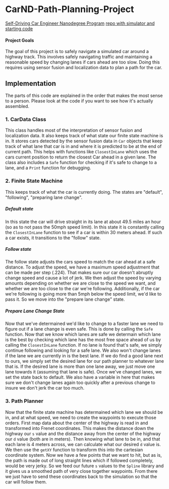 # CarND-Path-Planning-Project
[Self-Driving Car Engineer Nanodegree Program](https://www.udacity.com/course/self-driving-car-engineer-nanodegree--nd013)
[repo with simulator and starting code](https://github.com/udacity/CarND-Path-Planning-Project)

#### Project Goals
The goal of this project is to safely navigate a simulated car around a highway track. This involves safely navigating traffic and maintaining a reasonable speed by changing lanes if cars ahead are too slow. Doing this requires using sensor fusion and localization data to plan a path for the car.


## Implementation
The parts of this code are explained in the order that makes the most sense to a person. Please look at the code if you want to see how it's actually assembled.


### 1. CarData Class
This class handles most of the interpretation of sensor fusion and localization data. It also keeps track of what state our finite state machine is in. It stores cars detected by the sensor fusion data in `Car` objects that keep track of what lane that car is in and where it is predicted to be at the end of current path. This helps with functions like `ClosestInLane` which uses the cars current position to return the closest Car ahead in a given lane. The class also includes a `Safe` function for checking if it's safe to change to a lane, and a `Print` function for debugging.


### 2. Finite State Machine
This keeps track of what the car is currently doing. The states are "default", "following", "preparing lane change". 


##### Default state
In this state the car will drive straight in its lane at about 49.5 miles an hour (so as to not pass the 50mph speed limit). In this state it is constantly calling the `ClosestInLane` function to see if a car is within 30 meters ahead. If such a car exists, it transitions to the "follow" state.


##### Follow state
The follow state adjusts the cars speed to match the car ahead at a safe distance. To adjust the speed, we have a maximum speed adjustment that can be made per step (.224). That makes sure our car doesn't abruptly change speed and cause a lot of jerk. We then adjust the speed by varying amounts depending on whether we are close to the speed we want, and whether we are too close to the car we're following. Additionally, if the car we're following is going more than 5mph below the speed limit, we'd like to pass it. So we move into the "prepare lane change" state.


##### Prepare Lane Change State
Now that we've determained we'd like to change to a faster lane we need to figure out if a lane change is even safe. This is done by calling the `Safe` function. Now that we know which lanes are safe we determain which lane is the best by checking which lane has the most free space ahead of us by calling the `ClosestInLane` function. If no lane is found that's safe, we simply continue following and looking for a safe lane. We also won't change lanes if the lane we are currently in is the best lane. If we do find a good lane next to ours, we simply set the desired lane for our path planner to whatever lane that is. If the desired lane is more than one lane away, we just move one lane towards it (assuming that lane is safe). Once we've changed lanes, we set the state back to default. We also have a variable in here that makes sure we don't change lanes again too quickly after a previous change to insure we don't jerk the car too much.


### 3. Path Planner
Now that the finite state machine has determained which lane we should be in, and at what speed, we need to create the waypoints to execute those orders. First map data about the center of the highway is read in and transformed into Frenet coordinates. This makes the distance down the highway our `s` value and the distance away from the center of the highway our `d` value (both are in meters). Then knowing what lane to be in, and that each lane is 4 meters across, we can calculate what our desired `d` value is. We then use the `getXY` function to transform this into the cartesian coordinate system. Now we have a few points that we want to hit, but as is, the path is made out of long straight lines which if followed completely, would be very jerky. So we feed our future `s` values to the `Spline` library and it gives us a smoothed path of very close together waypoints. From there we just have to send these coordinates back to the simulation so that the car will follow them.


